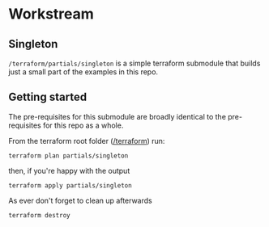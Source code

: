 Workstream
==========

Singleton
---------
`/terraform/partials/singleton` is a simple terraform submodule that builds just a small part of the examples in this repo.

Getting started
---------------

The pre-requisites for this submodule are broadly identical to the pre-requisites for this repo as a whole.

From the terraform root folder ([/terraform](./terraform)) run:

```terraform plan partials/singleton```

then, if you're happy with the output

```terraform apply partials/singleton```

As ever don't forget to clean up afterwards

```terraform destroy```

